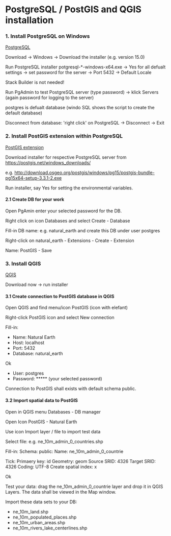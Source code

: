 # PostgreSQL / PostGIS and QGIS installation

### 1. Install PostgreSQL on Windows 

[PostgreSQL](https://www.postgresql.org/) 

Download -> Windows -> Download the installer (e.g. version 15.0) 

Run PostgreSQL installer potgresql-*-windows-x64.exe -> Yes for all defualt settings
-> set password for the server -> Port 5432 -> Default Locale 


Stack Builder is not needed! 

Run PgAdmin to test PostgreSQL server (type password) -> klick Servers (again password for logging to the server)

postgres is defualt database (windo SQL shows the script to create the default database)

Disconnect from database: 'right click' on PostgreSQL -> Disconnect -> Exit 


### 2. Install PostGIS extension within PostgreSQL 

[PostGIS extension](https://postgis.net)

Download installer for respective PostgreSQL server from https://postgis.net/windows_downloads/ 

e.g. http://download.osgeo.org/postgis/windows/pg15/postgis-bundle-pg15x64-setup-3.3.1-2.exe  

Run installer, say Yes for setting the environmental variables. 


#### 2.1 Create DB for your work 

Open PgAmin enter your selected password for the DB. 

Right click on icon Databases and select Create - Database 

Fill-in DB name: e.g. natural_earth and create this DB under user postgres 

Right-click on natural_earth - Extensions - Create - Extension 

Name: PostGIS - Save 


### 3. Install QGIS 

[QGIS](https://qgis.org)

Download now -> run installer 

#### 3.1 Create connection to PostGIS database in QGIS 

Open QGIS and find menu/icon PostGIS (icon with elefant) 

Right-click PostGIS icon and select New connection 

Fill-in: 
- Name: Natural Earth 
- Host: localhost
- Port: 5432
- Database: natural_earth

Ok

- User: postgres
- Password: ***** (your selected password) 

Connection to PostGIS shall exists with default schema public. 

#### 3.2 Import spatial data to PostGIS 

Open in QGIS menu Databases - DB manager 

Open Icon PostGIS - Natural Earth 

Use icon Import layer / file to import test data 

Select file: e.g. ne_10m_admin_0_countries.shp 

Fill-in: 
Schema: public: 
Name:  ne_10m_admin_0_countrie

Tick: 
Primaery key: id
Geometry: geom
Source SRID: 4326
Target SRID: 4326 
Coding: UTF-8 
Create spatial index: x 

Ok

Test your data: drag the  ne_10m_admin_0_countrie layer and drop it in QGIS Layers. The data shall be viewed in the Map window. 

Import these data sets to your DB:
- ne_10m_land.shp 
- ne_10m_populated_places.shp 
- ne_10m_urban_areas.shp
- ne_10m_rivers_lake_centerlines.shp


